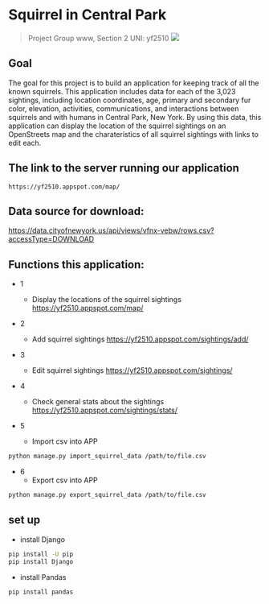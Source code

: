 # Squirrel in Central Park
>Project Group www, Section 2
>UNI: yf2510
![](https://img.theculturetrip.com/1440x/wp-content/uploads/2018/06/34752989530_da5858956a_h.jpg)

## Goal
The goal for this project is to build an application for keeping track of all the known squirrels. This application includes data for each of the 3,023 sightings, including location coordinates, age, primary and secondary fur color, elevation, activities, communications, and interactions between squirrels and with humans in Central Park, New York. By using this data, this application can display the location of the squirrel sightings on an OpenStreets map and the charateristics of all squirrel sightings with links to edit each.
## The link to the server running our application
    https://yf2510.appspot.com/map/

## Data source for download: 
 https://data.cityofnewyork.us/api/views/vfnx-vebw/rows.csv?accessType=DOWNLOAD

## Functions this application:
* 1
  * Display the locations of the squirrel sightings 
    https://yf2510.appspot.com/map/

* 2
  * Add squirrel sightings
    https://yf2510.appspot.com/sightings/add/

* 3
  * Edit squirrel sightings
    https://yf2510.appspot.com/sightings/

* 4
  * Check general stats about the sightings
    https://yf2510.appspot.com/sightings/stats/

* 5 
  * Import csv into APP
```sh
python manage.py import_squirrel_data /path/to/file.csv
```
* 6
  * Export csv into APP
```sh
python manage.py export_squirrel_data /path/to/file.csv
```

## set up
* install Django
```sh
pip install -U pip
pip install Django
```
* install Pandas
```sh
pip install pandas
```

